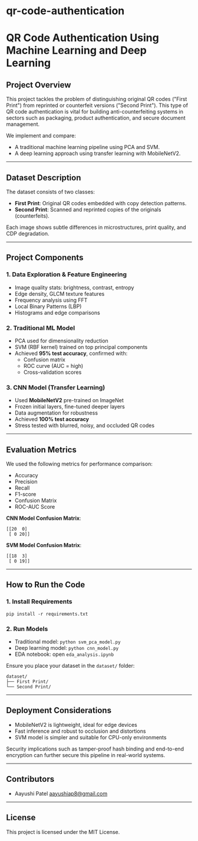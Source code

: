 # qr-code-authentication
# QR Code Authentication Using Machine Learning and Deep Learning

## Project Overview

This project tackles the problem of distinguishing original QR codes ("First Print") from reprinted or counterfeit versions ("Second Print"). This type of QR code authentication is vital for building anti-counterfeiting systems in sectors such as packaging, product authentication, and secure document management.

We implement and compare:

- A traditional machine learning pipeline using PCA and SVM.
- A deep learning approach using transfer learning with MobileNetV2.

---

## Dataset Description

The dataset consists of two classes:

- **First Print**: Original QR codes embedded with copy detection patterns.
- **Second Print**: Scanned and reprinted copies of the originals (counterfeits).

Each image shows subtle differences in microstructures, print quality, and CDP degradation.

---

## Project Components

### 1. Data Exploration & Feature Engineering

- Image quality stats: brightness, contrast, entropy
- Edge density, GLCM texture features
- Frequency analysis using FFT
- Local Binary Patterns (LBP)
- Histograms and edge comparisons

### 2. Traditional ML Model

- PCA used for dimensionality reduction
- SVM (RBF kernel) trained on top principal components
- Achieved **95% test accuracy**, confirmed with:
  - Confusion matrix
  - ROC curve (AUC = high)
  - Cross-validation scores

### 3. CNN Model (Transfer Learning)

- Used **MobileNetV2** pre-trained on ImageNet
- Frozen initial layers, fine-tuned deeper layers
- Data augmentation for robustness
- Achieved **100% test accuracy**
- Stress tested with blurred, noisy, and occluded QR codes

---

## Evaluation Metrics

We used the following metrics for performance comparison:

- Accuracy
- Precision
- Recall
- F1-score
- Confusion Matrix
- ROC-AUC Score

**CNN Model Confusion Matrix**:

```
[[20  0]
 [ 0 20]]
```

**SVM Model Confusion Matrix**:

```
[[18  3]
 [ 0 19]]
```

---

## How to Run the Code

### 1. Install Requirements

```
pip install -r requirements.txt
```

### 2. Run Models

- Traditional model: `python svm_pca_model.py`
- Deep learning model: `python cnn_model.py`
- EDA notebook: open `eda_analysis.ipynb`

Ensure you place your dataset in the `dataset/` folder:

```
dataset/
├── First Print/
└── Second Print/
```

---

## Deployment Considerations

- MobileNetV2 is lightweight, ideal for edge devices
- Fast inference and robust to occlusion and distortions
- SVM model is simpler and suitable for CPU-only environments

Security implications such as tamper-proof hash binding and end-to-end encryption can further secure this pipeline in real-world systems.

---

## Contributors

- Aayushi Patel [aayushiap8@gmail.com](mailto\:aayushiap8@gmail.com)

---

## License

This project is licensed under the MIT License.

